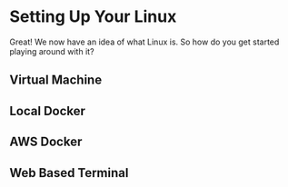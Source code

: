 # Setting Up Your Linux
Great! We now have an idea of what Linux is. So how do you get started playing around with it?
## Virtual Machine

## Local Docker

## AWS Docker

## Web Based Terminal